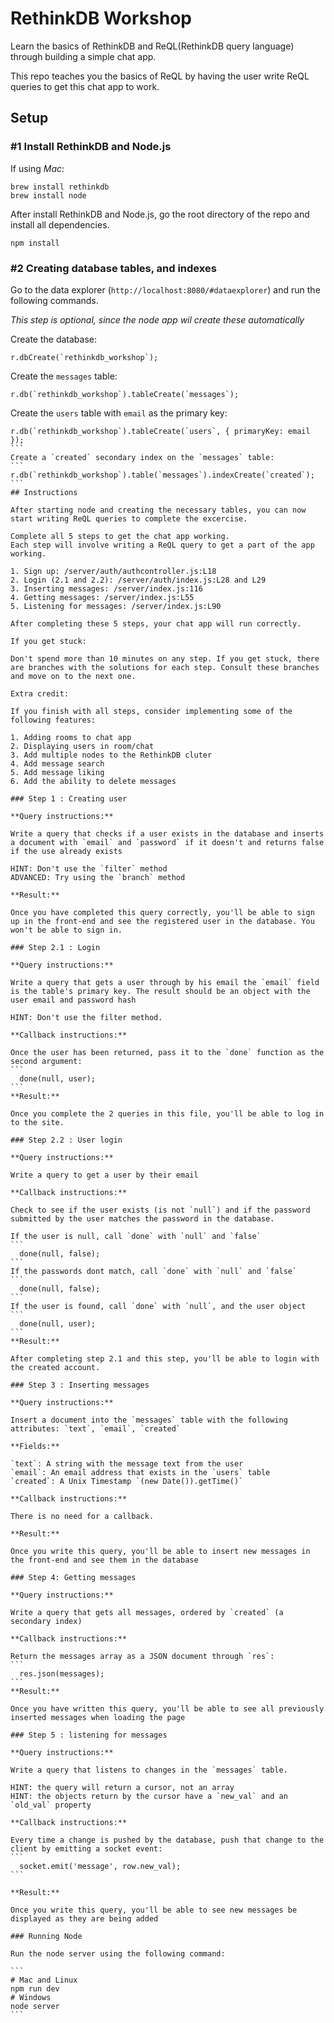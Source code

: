 
# RethinkDB Workshop

Learn the basics of RethinkDB and ReQL(RethinkDB query language) through building a simple chat app.

This repo teaches you the basics of ReQL by having the user write ReQL queries to get this chat app to work.

## Setup

### #1 Install RethinkDB and Node.js

If using *Mac*:

```
brew install rethinkdb
brew install node
```

After install RethinkDB and Node.js, go the root directory of the repo and install all dependencies.

```
npm install
```

### #2 Creating database tables, and indexes

Go to the data explorer (`http://localhost:8080/#dataexplorer`) and run the following commands. 

*This step is optional, since the node app wil create these automatically*

Create the database:

```
r.dbCreate(`rethinkdb_workshop`);
```
Create the `messages` table:
```
r.db(`rethinkdb_workshop`).tableCreate(`messages`);
```
Create the `users` table with `email` as the primary key:
````
r.db(`rethinkdb_workshop`).tableCreate(`users`, { primaryKey: email });
```
Create a `created` secondary index on the `messages` table:
```
r.db(`rethinkdb_workshop`).table(`messages`).indexCreate(`created`);
```
## Instructions

After starting node and creating the necessary tables, you can now start writing ReQL queries to complete the excercise.

Complete all 5 steps to get the chat app working.
Each step will involve writing a ReQL query to get a part of the app working.

1. Sign up: /server/auth/authcontroller.js:L18
2. Login (2.1 and 2.2): /server/auth/index.js:L28 and L29
3. Inserting messages: /server/index.js:116
4. Getting messages: /server/index.js:L55
5. Listening for messages: /server/index.js:L90

After completing these 5 steps, your chat app will run correctly.

If you get stuck:

Don't spend more than 10 minutes on any step. If you get stuck, there
are branches with the solutions for each step. Consult these branches
and move on to the next one.

Extra credit:

If you finish with all steps, consider implementing some of the
following features:

1. Adding rooms to chat app
2. Displaying users in room/chat
3. Add multiple nodes to the RethinkDB cluter
4. Add message search
5. Add message liking
6. Add the ability to delete messages

### Step 1 : Creating user

**Query instructions:**

Write a query that checks if a user exists in the database and inserts a document with `email` and `password` if it doesn't and returns false if the use already exists

HINT: Don't use the `filter` method
ADVANCED: Try using the `branch` method

**Result:**

Once you have completed this query correctly, you'll be able to sign up in the front-end and see the registered user in the database. You won't be able to sign in.

### Step 2.1 : Login

**Query instructions:**

Write a query that gets a user through by his email the `email` field is the table's primary key. The result should be an object with the user email and password hash

HINT: Don't use the filter method.

**Callback instructions:**

Once the user has been returned, pass it to the `done` function as the second argument:
```
  done(null, user);
```
**Result:**

Once you complete the 2 queries in this file, you'll be able to log in to the site.

### Step 2.2 : User login

**Query instructions:**

Write a query to get a user by their email

**Callback instructions:**

Check to see if the user exists (is not `null`) and if the password submitted by the user matches the password in the database.

If the user is null, call `done` with `null` and `false`
```
  done(null, false);
```
If the passwords dont match, call `done` with `null` and `false`
```
  done(null, false);
```
If the user is found, call `done` with `null`, and the user object
```
  done(null, user);
```
**Result:**

After completing step 2.1 and this step, you'll be able to login with the created account.

### Step 3 : Inserting messages

**Query instructions:**

Insert a document into the `messages` table with the following attributes: `text`, `email`, `created`

**Fields:**

`text`: A string with the message text from the user
`email`: An email address that exists in the `users` table
`created`: A Unix Timestamp `(new Date()).getTime()`

**Callback instructions:**

There is no need for a callback.

**Result:**

Once you write this query, you'll be able to insert new messages in the front-end and see them in the database

### Step 4: Getting messages

**Query instructions:**

Write a query that gets all messages, ordered by `created` (a secondary index)

**Callback instructions:**

Return the messages array as a JSON document through `res`:
```
  res.json(messages);
```
**Result:**

Once you have written this query, you'll be able to see all previously inserted messages when loading the page

### Step 5 : listening for messages

**Query instructions:**

Write a query that listens to changes in the `messages` table.

HINT: the query will return a cursor, not an array
HINT: the objects return by the cursor have a `new_val` and an `old_val` property

**Callback instructions:**

Every time a change is pushed by the database, push that change to the client by emitting a socket event:
```
  socket.emit('message', row.new_val);
```

**Result:**

Once you write this query, you'll be able to see new messages be displayed as they are being added

### Running Node

Run the node server using the following command:

```
# Mac and Linux
npm run dev
# Windows
node server
```

